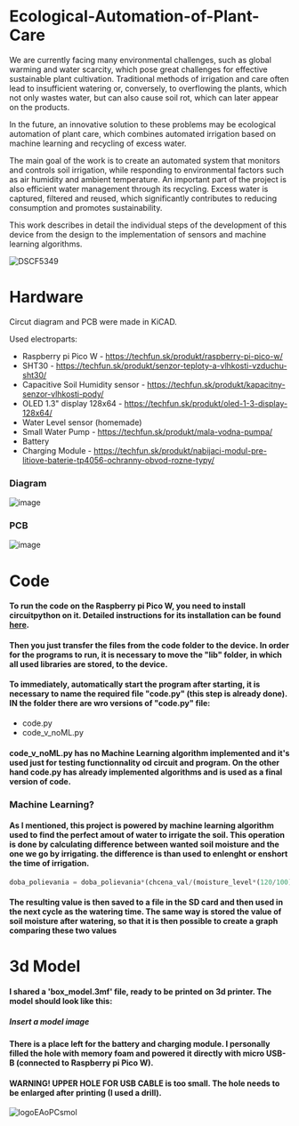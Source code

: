 # Ecological-Automation-of-Plant-Care

We are currently facing many environmental challenges, such as global warming and water scarcity, which pose great challenges for effective sustainable plant cultivation. Traditional methods of irrigation and care often lead to insufficient watering or, conversely, to overflowing the plants, which not only wastes water, but can also cause soil rot, which can later appear on the products.

 
 In the future, an innovative solution to these problems may be ecological automation of plant care, which combines automated irrigation based on machine learning and recycling of excess water.

 
 The main goal of the work is to create an automated system that monitors and controls soil irrigation, while responding to environmental factors such as air humidity and ambient temperature. An important part of the project is also efficient water management through its recycling. Excess water is captured, filtered and reused, which significantly contributes to reducing consumption and promotes sustainability.

 
 This work describes in detail the individual steps of the development of this device from the design to the implementation of sensors and machine learning algorithms.

![DSCF5349](https://github.com/user-attachments/assets/0a776cb1-b89a-4d63-9952-0938f3a37e86)



# Hardware
Circut diagram and PCB were made in KiCAD.

Used electroparts:
- Raspberry pi Pico W - https://techfun.sk/produkt/raspberry-pi-pico-w/
- SHT30 - https://techfun.sk/produkt/senzor-teploty-a-vlhkosti-vzduchu-sht30/
- Capacitive Soil Humidity sensor - https://techfun.sk/produkt/kapacitny-senzor-vlhkosti-pody/
- OLED 1.3" display 128x64 - https://techfun.sk/produkt/oled-1-3-display-128x64/
- Water Level sensor (homemade)
- Small Water Pump - https://techfun.sk/produkt/mala-vodna-pumpa/
- Battery
- Charging Module - https://techfun.sk/produkt/nabijaci-modul-pre-litiove-baterie-tp4056-ochranny-obvod-rozne-typy/

### Diagram
![image](https://github.com/user-attachments/assets/eedb83a2-ca62-448c-ba7a-b21b84b948e6)

### PCB
![image](https://github.com/user-attachments/assets/a57c8f23-9203-4a7f-9593-deeb4754fe72)



# Code
#### To run the code on the Raspberry pi Pico W, you need to install circuitpython on it. Detailed instructions for its installation can be found [here](https://learn.adafruit.com/welcome-to-circuitpython/installing-circuitpython).

#### Then you just transfer the files from the code folder to the device. In order for the programs to run, it is necessary to move the "lib" folder, in which all used libraries are stored, to the device.

#### To immediately, automatically start the program after starting, it is necessary to name the required file "code.py" (this step is already done). IN the folder there are wro versions of "code.py" file:
- code.py
- code_v_noML.py
#### code_v_noML.py has no Machine Learning algorithm implemented and it's used just for testing functionnality od circuit and program. On the other hand code.py has already implemented algorithms and is used as a final version of code.

### Machine Learning?
#### As I mentioned, this project is powered by machine learning algorithm used to find the perfect amout of water to irrigate the soil. This operation is done by calculating difference between wanted soil moisture and the one we go by irrigating. the difference is than used to enlenght or enshort the time of irrigation.
```python
doba_polievania = doba_polievania*(chcena_val/(moisture_level*(120/100)))
```
#### The resulting value is then saved to a file in the SD card and then used in the next cycle as the watering time. The same way is stored the value of soil moisture after watering, so that it is then possible to create a graph comparing these two values


# 3d Model
#### I shared a 'box_model.3mf' file, ready to be printed on 3d printer. The model should look like this:

##### Insert a model image

#### There is a place left for the battery and charging module. I personally filled the hole with memory foam and powered it directly with micro USB-B (connected to Raspberry pi Pico W).
#### WARNING! UPPER HOLE FOR USB CABLE is too small. The hole needs to be enlarged after printing (I used a drill).



![logoEAoPCsmol](https://github.com/user-attachments/assets/348b5a2f-84bf-43f0-9a76-92f8ae9f7a8e)
